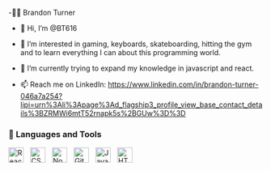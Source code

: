 -🏄‍♂️ Brandon Turner
-  👋 Hi, I’m @BT616
- 👀 I’m interested in gaming, keyboards, skateboarding, hitting the gym and to learn everything I can about this programming world.
- 🌱 I’m currently trying to expand my knowledge in javascript and react. 

- 📫 Reach me on LinkedIn: https://www.linkedin.com/in/brandon-turner-046a7a254?lipi=urn%3Ali%3Apage%3Ad_flagship3_profile_view_base_contact_details%3BZRMWi6mtT52rnapk5s%2BGUw%3D%3D

### 🧰 Languages and Tools
<img align="left" alt="React" width="30px" style="padding-right:10px;" src="https://cdn.jsdelivr.net/gh/devicons/devicon/icons/react/react-original.svg" />
<img align="left" alt="CSS" width="30px" style="padding-right:10px;" src="https://cdn.jsdelivr.net/gh/devicons/devicon/icons/css3/css3-plain.svg" />
<img align="left" alt="NodeJS" width="30px" style="padding-right:10px;" src="https://cdn.jsdelivr.net/gh/devicons/devicon/icons/nodejs/nodejs-original.svg" />
<img align="left" alt="GitHub" width="30px" style="padding-right:10px;" src="https://cdn.jsdelivr.net/gh/devicons/devicon/icons/github/github-original.svg" />
<img align="left" alt="JavaScript" width="30px" style="padding-right:10px;" src="https://cdn.jsdelivr.net/gh/devicons/devicon/icons/javascript/javascript-plain.svg" />
<img align="left" alt="HTML" width="30px" style="padding-right:10px;" src="https://cdn.jsdelivr.net/gh/devicons/devicon/icons/html5/html5-plain.svg" />
<!---
BT616/BT616 is a ✨ special ✨ repository because its `README.md` (this file) appears on your GitHub profile.
You can click the Preview link to take a look at your changes.
--->
